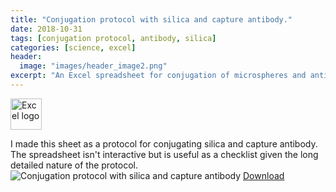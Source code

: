 ```yaml
---
title: "Conjugation protocol with silica and capture antibody."
date: 2018-10-31
tags: [conjugation protocol, antibody, silica]
categories: [science, excel]
header:
  image: "images/header_image2.png"
excerpt: "An Excel spreadsheet for conjugation of microspheres and antibodies. The conjugated particle is useful for diagnostics."
---
```

<img src="{{ site.url }}{{site.baseurl }}/images/Excellogo.png" alt="Excel logo" width="50"/>

I made this sheet as a protocol for conjugating silica and capture antibody. The spreadsheet isn't interactive but is useful as a checklist given the long detailed nature of the protocol.
<img src="{{ site.url }}{{site.baseurl }}/images/science/conjugation_protocol_with_silica_and_capture_antibody.png" alt="Conjugation protocol with silica and capture antibody">
[Download](https://github.com/scotttmoen/Science)
